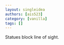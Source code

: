 ```yaml
---
layout: singleidea
authors: [ais523]
category: [vanilla]
tags: []
---
```

Statues block line of sight.
